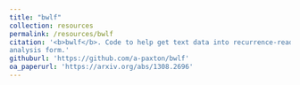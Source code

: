 ```yaml
---
title: "bwlf"
collection: resources
permalink: /resources/bwlf
citation: '<b>bwlf</b>. Code to help get text data into recurrence-ready
analysis form.'
githuburl: 'https://github.com/a-paxton/bwlf'
oa_paperurl: 'https://arxiv.org/abs/1308.2696'
---
```

